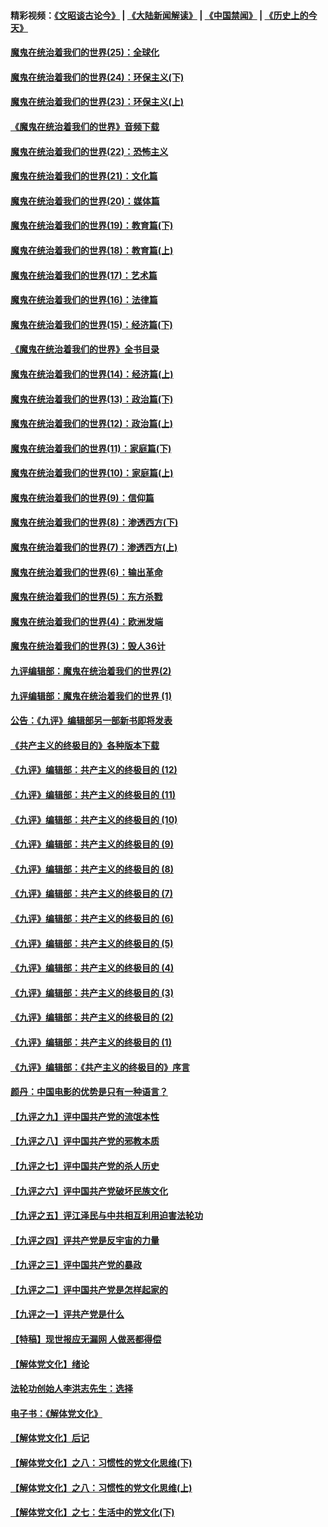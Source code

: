 #### 精彩视频：[《文昭谈古论今》](https://github.com/gfw-breaker/wenzhao/blob/master/README.md?t=11210331) | [《大陆新闻解读》](https://github.com/gfw-breaker/ntdtv-comedy/blob/master/README.md?t=11210331) | [《中国禁闻》](https://github.com/gfw-breaker/ntdtv-news/blob/master/README.md?t=11210331) | [《历史上的今天》](https://github.com/gfw-breaker/today-in-history/blob/master/README.md?t=11210331) 

#### [魔鬼在统治着我们的世界(25)：全球化](../pages/nsc422/n10788205.md?t=11210331) 

#### [魔鬼在统治着我们的世界(24)：环保主义(下)](../pages/nsc422/n10695307.md?t=11210331) 

#### [魔鬼在统治着我们的世界(23)：环保主义(上)](../pages/nsc422/n10688613.md?t=11210331) 

#### [《魔鬼在统治着我们的世界》音频下载](../pages/nsc422/n10635553.md?t=11210331) 

#### [魔鬼在统治着我们的世界(22)：恐怖主义](../pages/nsc422/n10614727.md?t=11210331) 

#### [魔鬼在统治着我们的世界(21)：文化篇](../pages/nsc422/n10597706.md?t=11210331) 

#### [魔鬼在统治着我们的世界(20)：媒体篇](../pages/nsc422/n10586579.md?t=11210331) 

#### [魔鬼在统治着我们的世界(19)：教育篇(下)](../pages/nsc422/n10564808.md?t=11210331) 

#### [魔鬼在统治着我们的世界(18)：教育篇(上)](../pages/nsc422/n10526970.md?t=11210331) 

#### [魔鬼在统治着我们的世界(17)：艺术篇](../pages/nsc422/n10499093.md?t=11210331) 

#### [魔鬼在统治着我们的世界(16)：法律篇](../pages/nsc422/n10485969.md?t=11210331) 

#### [魔鬼在统治着我们的世界(15)：经济篇(下)](../pages/nsc422/n10469975.md?t=11210331) 

#### [《魔鬼在统治着我们的世界》全书目录](../pages/nsc422/n10464261.md?t=11210331) 

#### [魔鬼在统治着我们的世界(14)：经济篇(上)](../pages/nsc422/n10457370.md?t=11210331) 

#### [魔鬼在统治着我们的世界(13)：政治篇(下)](../pages/nsc422/n10448270.md?t=11210331) 

#### [魔鬼在统治着我们的世界(12)：政治篇(上)](../pages/nsc422/n10444576.md?t=11210331) 

#### [魔鬼在统治着我们的世界(11)：家庭篇(下)](../pages/nsc422/n10440961.md?t=11210331) 

#### [魔鬼在统治着我们的世界(10)：家庭篇(上)](../pages/nsc422/n10435448.md?t=11210331) 

#### [魔鬼在统治着我们的世界(9)：信仰篇](../pages/nsc422/n10432159.md?t=11210331) 

#### [魔鬼在统治着我们的世界(8)：渗透西方(下)](../pages/nsc422/n10429603.md?t=11210331) 

#### [魔鬼在统治着我们的世界(7)：渗透西方(上)](../pages/nsc422/n10426013.md?t=11210331) 

#### [魔鬼在统治着我们的世界(6)：输出革命](../pages/nsc422/n10421536.md?t=11210331) 

#### [魔鬼在统治着我们的世界(5)：东方杀戮](../pages/nsc422/n10417707.md?t=11210331) 

#### [魔鬼在统治着我们的世界(4)：欧洲发端](../pages/nsc422/n10414890.md?t=11210331) 

#### [魔鬼在统治着我们的世界(3)：毁人36计](../pages/nsc422/n10411583.md?t=11210331) 

#### [九评编辑部：魔鬼在统治着我们的世界(2)](../pages/nsc422/n10410036.md?t=11210331) 

#### [九评编辑部：魔鬼在统治着我们的世界 (1)](../pages/nsc422/n10406825.md?t=11210331) 

#### [公告：《九评》编辑部另一部新书即将发表](../pages/nsc422/n10405104.md?t=11210331) 

#### [《共产主义的终极目的》各种版本下载](../pages/nsc422/n10022138.md?t=11210331) 

#### [《九评》编辑部：共产主义的终极目的 (12)](../pages/nsc422/n9933272.md?t=11210331) 

#### [《九评》编辑部：共产主义的终极目的 (11)](../pages/nsc422/n9924973.md?t=11210331) 

#### [《九评》编辑部：共产主义的终极目的 (10)](../pages/nsc422/n9920883.md?t=11210331) 

#### [《九评》编辑部：共产主义的终极目的 (9)](../pages/nsc422/n9916363.md?t=11210331) 

#### [《九评》编辑部：共产主义的终极目的 (8)](../pages/nsc422/n9912488.md?t=11210331) 

#### [《九评》编辑部：共产主义的终极目的 (7)](../pages/nsc422/n9901176.md?t=11210331) 

#### [《九评》编辑部：共产主义的终极目的 (6)](../pages/nsc422/n9899359.md?t=11210331) 

#### [《九评》编辑部：共产主义的终极目的 (5)](../pages/nsc422/n9893174.md?t=11210331) 

#### [《九评》编辑部：共产主义的终极目的 (4)](../pages/nsc422/n9891246.md?t=11210331) 

#### [《九评》编辑部：共产主义的终极目的 (3)](../pages/nsc422/n9879879.md?t=11210331) 

#### [《九评》编辑部：共产主义的终极目的 (2)](../pages/nsc422/n9876205.md?t=11210331) 

#### [《九评》编辑部：共产主义的终极目的 (1)](../pages/nsc422/n9865857.md?t=11210331) 

#### [《九评》编辑部：《共产主义的终极目的》序言](../pages/nsc422/n9862666.md?t=11210331) 

#### [颜丹：中国电影的优势是只有一种语言？](../pages/nsc422/n9583062.md?t=11210331) 

#### [【九评之九】评中国共产党的流氓本性](../pages/nsc422/n737542.md?t=11210331) 

#### [【九评之八】评中国共产党的邪教本质](../pages/nsc422/n735942.md?t=11210331) 

#### [【九评之七】评中国共产党的杀人历史](../pages/nsc422/n733806.md?t=11210331) 

#### [【九评之六】评中国共产党破坏民族文化](../pages/nsc422/n731667.md?t=11210331) 

#### [【九评之五】评江泽民与中共相互利用迫害法轮功](../pages/nsc422/n730058.md?t=11210331) 

#### [【九评之四】评共产党是反宇宙的力量](../pages/nsc422/n727814.md?t=11210331) 

#### [【九评之三】评中国共产党的暴政](../pages/nsc422/n725597.md?t=11210331) 

#### [【九评之二】评中国共产党是怎样起家的](../pages/nsc422/n723946.md?t=11210331) 

#### [【九评之一】评共产党是什么](../pages/nsc422/n722529.md?t=11210331) 

#### [【特稿】现世报应无漏网 人做恶都得偿](../pages/nsc422/n4215167.md?t=11210331) 

#### [【解体党文化】绪论](../pages/nsc422/n1449356.md?t=11210331) 

#### [法轮功创始人李洪志先生：选择](../pages/nsc422/n3580738.md?t=11210331) 

#### [电子书：《解体党文化》](../pages/nsc422/n1573484.md?t=11210331) 

#### [【解体党文化】后记](../pages/nsc422/n1531999.md?t=11210331) 

#### [【解体党文化】之八：习惯性的党文化思维(下)](../pages/nsc422/n1526477.md?t=11210331) 

#### [【解体党文化】之八：习惯性的党文化思维(上)](../pages/nsc422/n1520631.md?t=11210331) 

#### [【解体党文化】之七：生活中的党文化(下)](../pages/nsc422/n1513446.md?t=11210331) 

